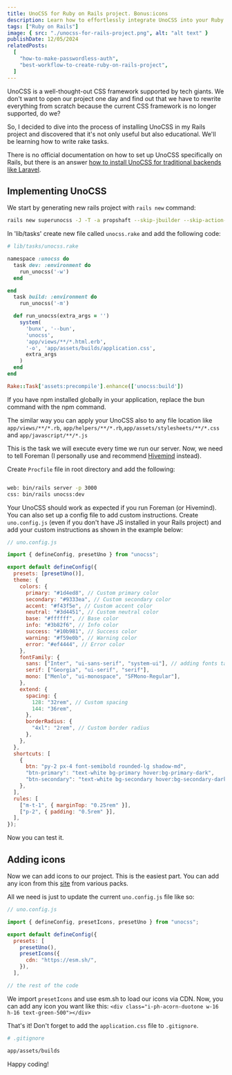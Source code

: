 ```yaml
---
title: UnoCSS for Ruby on Rails project. Bonus:icons
description: Learn how to effortlessly integrate UnoCSS into your Ruby on Rails project, elevating your web development with sleek design components.
tags: ["Ruby on Rails"]
image: { src: "./unocss-for-rails-project.png", alt: "alt text" }
publishDate: 12/05/2024
relatedPosts:
  [
    "how-to-make-passwordless-auth",
    "best-workflow-to-create-ruby-on-rails-project",
  ]
---
```


UnoCSS is a well-thought-out CSS framework supported by tech giants. We don't want to open our project one day and find out that we have to rewrite everything from scratch because the current CSS framework is no longer supported, do we?

So, I decided to dive into the process of installing UnoCSS in my Rails project and discovered that it's not only useful but also educational. We'll be learning how to write rake tasks.

There is no official documentation on how to set up UnoCSS specifically on Rails, but there is an answer [how to install UnoCSS for traditional backends like Laravel](https://unocss.dev/integrations/cli).

## Implementing UnoCSS

We start by generating new rails project with `rails new` command:

```bash
rails new superunocss -J -T -a propshaft --skip-jbuilder --skip-action-mailbox
```

In 'lib/tasks' create new file called `unocss.rake` and add the following code:

```ruby
# lib/tasks/unocss.rake

namespace :unocss do
  task dev: :environment do
    run_unocss('-w')
  end

end
  task build: :environment do
    run_unocss('-m')

  def run_unocss(extra_args = '')
    system(
      'bunx', '--bun',
      'unocss',
      'app/views/**/*.html.erb',
      '-o', 'app/assets/builds/application.css',
      extra_args
    )
  end
end

Rake::Task['assets:precompile'].enhance(['unocss:build'])
```

If you have npm installed globally in your application, replace the bun command with the npm command.

The similar way you can apply your UnoCSS also to any file location like `app/views/**/*.rb`, `app/helpers/**/*.rb`,`app/assets/stylesheets/**/*.css` and `app/javascript/**/*.js`

This is the task we will execute every time we run our server. Now, we need to tell Foreman (I personally use and recommend [Hivemind](https://evilmartians.com/opensource/hivemind) instead).

Create `Procfile` file in root directory and add the following:

```bash

web: bin/rails server -p 3000
css: bin/rails unocss:dev
```

Your UnoCSS should work as expected if you run Foreman (or Hivemind). You can also set up a config file to add custom instructions. Create `uno.config.js` (even if you don't have JS installed in your Rails project) and add your custom instructions as shown in the example below:

```js
// uno.config.js

import { defineConfig, presetUno } from "unocss";

export default defineConfig({
  presets: [presetUno()],
  theme: {
    colors: {
      primary: "#1d4ed8", // Custom primary color
      secondary: "#9333ea", // Custom secondary color
      accent: "#f43f5e", // Custom accent color
      neutral: "#3d4451", // Custom neutral color
      base: "#ffffff", // Base color
      info: "#3b82f6", // Info color
      success: "#10b981", // Success color
      warning: "#f59e0b", // Warning color
      error: "#ef4444", // Error color
    },
    fontFamily: {
      sans: ["Inter", "ui-sans-serif", "system-ui"], // adding fonts takes more code but this is just an example
      serif: ["Georgia", "ui-serif", "serif"],
      mono: ["Menlo", "ui-monospace", "SFMono-Regular"],
    },
    extend: {
      spacing: {
        128: "32rem", // Custom spacing
        144: "36rem",
      },
      borderRadius: {
        "4xl": "2rem", // Custom border radius
      },
    },
  },
  shortcuts: [
    {
      btn: "py-2 px-4 font-semibold rounded-lg shadow-md",
      "btn-primary": "text-white bg-primary hover:bg-primary-dark",
      "btn-secondary": "text-white bg-secondary hover:bg-secondary-dark",
    },
  ],
  rules: [
    ["m-t-1", { marginTop: "0.25rem" }],
    ["p-2", { padding: "0.5rem" }],
  ],
});
```

Now you can test it.

## Adding icons

Now we can add icons to our project. This is the easiest part. You can add any icon from this [site](https://icones.js.org/) from various packs.

All we need is just to update the current `uno.config.js` file like so:

```js
// uno.config.js

import { defineConfig, presetIcons, presetUno } from "unocss";

export default defineConfig({
  presets: [
    presetUno(),
    presetIcons({
      cdn: "https://esm.sh/",
    }),
  ],

// the rest of the code
```

We import `presetIcons` and use esm.sh to load our icons via CDN. Now, you can add any icon you want like this: `<div class="i-ph-acorn-duotone w-16 h-16 text-green-500"></div>`

That's it! Don't forget to add the `application.css` file to `.gitignore`.

```bash
# .gitignore

app/assets/builds
```

Happy coding!
